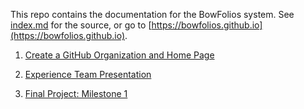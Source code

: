This repo contains the documentation for the BowFolios system. See [index.md](index.md) for the source, or go to [https://bowfolios.github.io](https://bowfolios.github.io).

1. [Create a GitHub Organization and Home Page](https://courses.ics.hawaii.edu/ics314s25/morea/project-management/experience-github-organization.html)

2. [Experience Team Presentation](https://courses.ics.hawaii.edu/ics314s25/morea/project-management/experience-team-presentation.html)

3. [Final Project: Milestone 1](https://courses.ics.hawaii.edu/ics314s25/morea/final-project/experience-final-project-m1.html)
